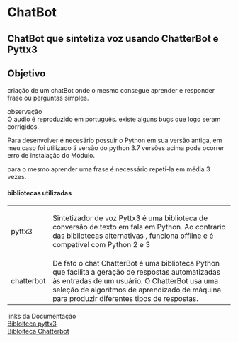 <h1>ChatBot </h1>
<h2>ChatBot que sintetiza voz usando ChatterBot e Pyttx3</h2>

<h2>Objetivo</h3>
criação de um chatBot onde o mesmo consegue aprender
e responder frase ou perguntas simples.

observação<br>
O audio é reproduzido em português.
existe alguns bugs que logo seram corrigidos. 

Para desenvolver é necesário possuir o Python em sua versão antiga, 
em meu caso foi utilizado á versão do python 3.7
versões acima pode ocorrer erro de instalação do Módulo.

para o mesmo aprender uma frase é necessário repeti-la em média 3 vezes.



<h4>bibliotecas utilizadas</h4>
<table>
    <tr>
        <td>
        
pyttx3 
</td>

<td>

Sintetizador de voz
Pyttx3 é uma biblioteca de conversão de texto em fala em Python. 
Ao contrário das bibliotecas alternativas
, funciona offline e é compatível com Python 2 e 3

</td>


</tr>

<tr>
<td>
chatterbot
</td>

<td>
 De fato o chat
ChatterBot é uma biblioteca Python que facilita a geração de respostas automatizadas 
às entradas de um usuário. 
O ChatterBot usa uma seleção de algoritmos de 
aprendizado de máquina para produzir diferentes 
tipos de respostas.
</td>
</tr>
</table>

links da Documentação<br>
<a href="https://pypi.org/project/pyttsx3/">Bibloiteca pyttx3</a>
<br>
<a href="https://chatterbot.readthedocs.io/en/stable/">Bibloiteca Chatterbot</a>

